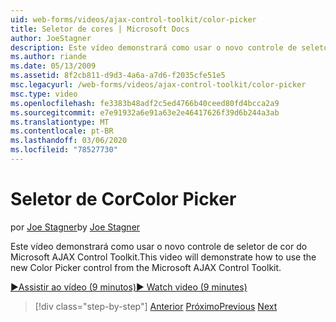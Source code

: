 ```yaml
---
uid: web-forms/videos/ajax-control-toolkit/color-picker
title: Seletor de cores | Microsoft Docs
author: JoeStagner
description: Este vídeo demonstrará como usar o novo controle de seletor de cor do Microsoft AJAX Control Toolkit.
ms.author: riande
ms.date: 05/13/2009
ms.assetid: 8f2cb811-d9d3-4a6a-a7d6-f2035cfe51e5
msc.legacyurl: /web-forms/videos/ajax-control-toolkit/color-picker
msc.type: video
ms.openlocfilehash: fe3383b48adf2c5ed4766b40ceed80fd4bcca2a9
ms.sourcegitcommit: e7e91932a6e91a63e2e46417626f39d6b244a3ab
ms.translationtype: MT
ms.contentlocale: pt-BR
ms.lasthandoff: 03/06/2020
ms.locfileid: "78527730"
---
```

# <a name="color-picker"></a><span data-ttu-id="44423-103">Seletor de Cor</span><span class="sxs-lookup"><span data-stu-id="44423-103">Color Picker</span></span>

<span data-ttu-id="44423-104">por [Joe Stagner](https://github.com/JoeStagner)</span><span class="sxs-lookup"><span data-stu-id="44423-104">by [Joe Stagner](https://github.com/JoeStagner)</span></span>

<span data-ttu-id="44423-105">Este vídeo demonstrará como usar o novo controle de seletor de cor do Microsoft AJAX Control Toolkit.</span><span class="sxs-lookup"><span data-stu-id="44423-105">This video will demonstrate how to use the new Color Picker control from the Microsoft AJAX Control Toolkit.</span></span>

[<span data-ttu-id="44423-106">&#9654;Assistir ao vídeo (9 minutos)</span><span class="sxs-lookup"><span data-stu-id="44423-106">&#9654; Watch video (9 minutes)</span></span>](https://channel9.msdn.com/Blogs/ASP-NET-Site-Videos/color-picker)

> [!div class="step-by-step"]
> <span data-ttu-id="44423-107">[Anterior](control-extenders.md)
> [Próximo](combo-box.md)</span><span class="sxs-lookup"><span data-stu-id="44423-107">[Previous](control-extenders.md)
[Next](combo-box.md)</span></span>
